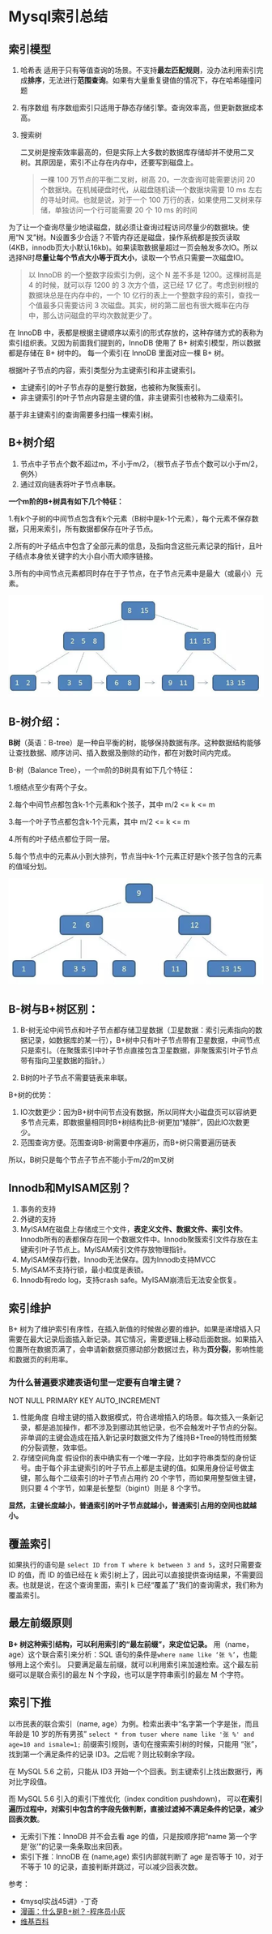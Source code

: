 # Mysql索引总结

## 索引模型

1. 哈希表
   适用于只有等值查询的场景。不支持**最左匹配规则**，没办法利用索引完成**排序**，无法进行**范围查询**。如果有大量重复键值的情况下，存在哈希碰撞问题

2. 有序数组
   有序数组索引只适用于静态存储引擎。查询效率高，但更新数据成本高。

3. 搜索树

   二叉树是搜索效率最高的，但是实际上大多数的数据库存储却并不使用二叉树。其原因是，索引不止存在内存中，还要写到磁盘上。

   > 一棵 100 万节点的平衡二叉树，树高 20。一次查询可能需要访问 20 个数据块。在机械硬盘时代，从磁盘随机读一个数据块需要 10 ms 左右的寻址时间。也就是说，对于一个 100 万行的表，如果使用二叉树来存储，单独访问一个行可能需要 20 个 10 ms 的时间

为了让一个查询尽量少地读磁盘，就必须让查询过程访问尽量少的数据块。使用“N 叉”树。N设置多少合适？不管内存还是磁盘，操作系统都是按页读取(4KB，innodb页大小默认16kb)。如果读取数据量超过一页会触发多次IO。所以选择N时**尽量让每个节点大小等于页大小**，读取一个节点只需要一次磁盘IO。

> 以 InnoDB 的一个整数字段索引为例，这个 N 差不多是 1200。这棵树高是 4 的时候，就可以存 1200 的 3 次方个值，这已经 17 亿了。考虑到树根的数据块总是在内存中的，一个 10 亿行的表上一个整数字段的索引，查找一个值最多只需要访问 3 次磁盘。其实，树的第二层也有很大概率在内存中，那么访问磁盘的平均次数就更少了。



在 InnoDB 中，表都是根据主键顺序以索引的形式存放的，这种存储方式的表称为索引组织表。又因为前面我们提到的，InnoDB 使用了 B+ 树索引模型，所以数据都是存储在 B+ 树中的。
每一个索引在 InnoDB 里面对应一棵 B+ 树。

根据叶子节点的内容，索引类型分为主键索引和非主键索引。

- 主键索引的叶子节点存的是整行数据，也被称为聚簇索引。
- 非主键索引的叶子节点内容是主键的值，非主键索引也被称为二级索引。

基于非主键索引的查询需要多扫描一棵索引树。



## B+树介绍

1. 节点中子节点个数不超过m，不小于m/2，（根节点子节点个数可以小于m/2，例外）
2. 通过双向链表将叶子节点串联。

**一个m阶的B+树具有如下几个特征：**

1.有k个子树的中间节点包含有k个元素（B树中是k-1个元素），每个元素不保存数据，只用来索引，所有数据都保存在叶子节点。

2.所有的叶子结点中包含了全部元素的信息，及指向含这些元素记录的指针，且叶子结点本身依关键字的大小自小而大顺序链接。

3.所有的中间节点元素都同时存在于子节点，在子节点元素中是最大（或最小）元素。



![](../Img/B+树图例.jpg)



## B-树介绍：

**B树**（英语：B-tree）是一种自平衡的树，能够保持数据有序。这种数据结构能够让查找数据、顺序访问、插入数据及删除的动作，都在对数时间内完成。

B-树（Balance Tree），一个m阶的B树具有如下几个特征：

1.根结点至少有两个子女。

2.每个中间节点都包含k-1个元素和k个孩子，其中 m/2 <= k <= m

3.每一个叶子节点都包含k-1个元素，其中 m/2 <= k <= m

4.所有的叶子结点都位于同一层。

5.每个节点中的元素从小到大排列，节点当中k-1个元素正好是k个孩子包含的元素的值域分划。

![](../Img/B-树图例.jpg)

## B-树与B+树区别：

1. B-树无论中间节点和叶子节点都存储卫星数据（卫星数据：索引元素指向的数据记录，如数据库的某一行），B+树中只有叶子节点带有卫星数据，中间节点只是索引。（在聚簇索引中叶子节点直接包含卫星数据，非聚簇索引叶子节点带有指向卫星数据的指针。）

2. B树的叶子节点不需要链表来串联。

B+树的优势：

1. IO次数更少：因为B+树中间节点没有数据，所以同样大小磁盘页可以容纳更多节点元素，即数据量相同时B+树结构比B-树更加“矮胖”，因此IO次数更少。
2. 范围查询方便。范围查询B-树需要中序遍历，而B+树只需要遍历链表

所以，B树只是每个节点子节点不能小于m/2的m叉树



## Innodb和MyISAM区别？

1. 事务的支持
2. 外键的支持
3. MyISAM在磁盘上存储成三个文件，**表定义文件、数据文件、索引文件**。Innodb所有的表都保存在同一个数据文件中。Innodb聚簇索引文件存放在主键索引叶子节点上。MyISAM索引文件存放物理指针。
4. MyISAM保存行数，Innodb无法保存。因为Innodb支持MVCC
5. MyISAM不支持行锁，最小粒度是表锁。
6. Innodb有redo log，支持crash safe。MyISAM崩溃后无法安全恢复。



## 索引维护

B+ 树为了维护索引有序性，在插入新值的时候做必要的维护。如果是递增插入只需要在最大记录后面插入新记录。其它情况，需要逻辑上移动后面数据。如果插入位置所在数据页满了，会申请新数据页挪动部分数据过去，称为**页分裂**，影响性能和数据页的利用率。

### 为什么普遍要求建表语句里一定要有自增主键？

NOT NULL PRIMARY KEY AUTO_INCREMENT

1. 性能角度
   自增主键的插入数据模式，符合递增插入的场景。每次插入一条新记录，都是追加操作，都不涉及到挪动其他记录，也不会触发叶子节点的分裂。非单调的主键会造成在插入新记录时数据文件为了维持B+Tree的特性而频繁的分裂调整，效率低。
2. 存储空间角度
   假设你的表中确实有一个唯一字段，比如字符串类型的身份证号。由于每个非主键索引的叶子节点上都是主键的值。如果用身份证号做主键，那么每个二级索引的叶子节点占用约 20 个字节，而如果用整型做主键，则只要 4 个字节，如果是长整型（bigint）则是 8 个字节。

**显然，主键长度越小，普通索引的叶子节点就越小，普通索引占用的空间也就越小。**



## 覆盖索引

如果执行的语句是 `select ID from T where k between 3 and 5`，这时只需要查 ID 的值，而 ID 的值已经在 k 索引树上了，因此可以直接提供查询结果，不需要回表。也就是说，在这个查询里面，索引 k 已经“覆盖了”我们的查询需求，我们称为覆盖索引。



## 最左前缀原则

**B+ 树这种索引结构，可以利用索引的“最左前缀”，来定位记录。**
用（name，age）这个联合索引来分析：SQL 语句的条件是`where name like ‘张 %’`，也能够用上这个索引。
只要满足最左前缀，就可以利用索引来加速检索。这个最左前缀可以是联合索引的最左 N 个字段，也可以是字符串索引的最左 M 个字符。



## 索引下推

以市民表的联合索引（name, age）为例。检索出表中“名字第一个字是张，而且年龄是 10 岁的所有男孩”
`select * from tuser where name like '张 %' and age=10 and ismale=1;`
前缀索引规则，语句在搜索索引树的时候，只能用 “张”，找到第一个满足条件的记录 ID3。之后呢？则比较剩余字段。

在 MySQL 5.6 之前，只能从 ID3 开始一个个回表。到主键索引上找出数据行，再对比字段值。

而 MySQL 5.6 引入的索引下推优化（index condition pushdown)， 可以**在索引遍历过程中，对索引中包含的字段先做判断，直接过滤掉不满足条件的记录，减少回表次数**。

- 无索引下推：InnoDB 并不会去看 age 的值，只是按顺序把“name 第一个字是’张’”的记录一条条取出来回表。
- 索引下推：InnoDB 在 (name,age) 索引内部就判断了 age 是否等于 10，对于不等于 10 的记录，直接判断并跳过，可以减少回表次数。



参考：

- 《mysql实战45讲》-丁奇
- [漫画：什么是B+树？-程序员小灰](https://mp.weixin.qq.com/s/jRZMMONW3QP43dsDKIV9VQ)
- [维基百科](https://zh.wikipedia.org/wiki/B树)